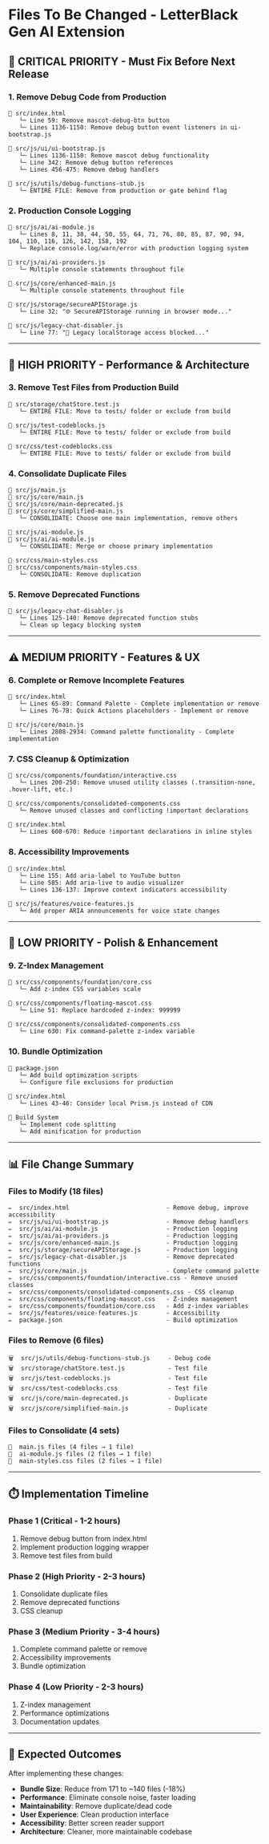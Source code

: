 # Files To Be Changed - LetterBlack Gen AI Extension

## 🚨 **CRITICAL PRIORITY** - Must Fix Before Next Release

### **1. Remove Debug Code from Production**
```
📁 src/index.html
   └─ Line 59: Remove mascot-debug-btn button
   └─ Lines 1136-1150: Remove debug button event listeners in ui-bootstrap.js

📁 src/js/ui/ui-bootstrap.js  
   └─ Lines 1136-1150: Remove mascot debug functionality
   └─ Line 342: Remove debug button references
   └─ Lines 456-475: Remove debug handlers

📁 src/js/utils/debug-functions-stub.js
   └─ ENTIRE FILE: Remove from production or gate behind flag
```

### **2. Production Console Logging**
```
📁 src/js/ai/ai-module.js
   └─ Lines 8, 11, 38, 44, 50, 55, 64, 71, 76, 80, 85, 87, 90, 94, 104, 110, 116, 126, 142, 158, 192
   └─ Replace console.log/warn/error with production logging system

📁 src/js/ai/ai-providers.js
   └─ Multiple console statements throughout file

📁 src/js/core/enhanced-main.js
   └─ Multiple console statements throughout file

📁 src/js/storage/secureAPIStorage.js
   └─ Line 32: "🌐 SecureAPIStorage running in browser mode..."

📁 src/js/legacy-chat-disabler.js
   └─ Line 77: "🚫 Legacy localStorage access blocked..."
```

---

## 🔧 **HIGH PRIORITY** - Performance & Architecture

### **3. Remove Test Files from Production Build**
```
📁 src/storage/chatStore.test.js
   └─ ENTIRE FILE: Move to tests/ folder or exclude from build

📁 src/js/test-codeblocks.js
   └─ ENTIRE FILE: Move to tests/ folder or exclude from build

📁 src/css/test-codeblocks.css
   └─ ENTIRE FILE: Move to tests/ folder or exclude from build
```

### **4. Consolidate Duplicate Files**
```
📁 src/js/main.js
📁 src/js/core/main.js
📁 src/js/core/main-deprecated.js
📁 src/js/core/simplified-main.js
   └─ CONSOLIDATE: Choose one main implementation, remove others

📁 src/js/ai-module.js
📁 src/js/ai/ai-module.js
   └─ CONSOLIDATE: Merge or choose primary implementation

📁 src/css/main-styles.css
📁 src/css/components/main-styles.css
   └─ CONSOLIDATE: Remove duplication
```

### **5. Remove Deprecated Functions**
```
📁 src/js/legacy-chat-disabler.js
   └─ Lines 125-140: Remove deprecated function stubs
   └─ Clean up legacy blocking system
```

---

## ⚠️ **MEDIUM PRIORITY** - Features & UX

### **6. Complete or Remove Incomplete Features**
```
📁 src/index.html
   └─ Lines 65-89: Command Palette - Complete implementation or remove
   └─ Lines 76-78: Quick Actions placeholders - Implement or remove

📁 src/js/core/main.js
   └─ Lines 2808-2934: Command palette functionality - Complete implementation
```

### **7. CSS Cleanup & Optimization**
```
📁 src/css/components/foundation/interactive.css
   └─ Lines 200-250: Remove unused utility classes (.transition-none, .hover-lift, etc.)

📁 src/css/components/consolidated-components.css
   └─ Remove unused classes and conflicting !important declarations

📁 src/index.html
   └─ Lines 600-670: Reduce !important declarations in inline styles
```

### **8. Accessibility Improvements**
```
📁 src/index.html
   └─ Line 155: Add aria-label to YouTube button
   └─ Line 585: Add aria-live to audio visualizer
   └─ Lines 136-137: Improve context indicators accessibility

📁 src/js/features/voice-features.js
   └─ Add proper ARIA announcements for voice state changes
```

---

## 📱 **LOW PRIORITY** - Polish & Enhancement

### **9. Z-Index Management**
```
📁 src/css/components/foundation/core.css
   └─ Add z-index CSS variables scale

📁 src/css/components/floating-mascot.css
   └─ Line 51: Replace hardcoded z-index: 999999

📁 src/css/components/consolidated-components.css
   └─ Line 630: Fix command-palette z-index variable
```

### **10. Bundle Optimization**
```
📁 package.json
   └─ Add build optimization scripts
   └─ Configure file exclusions for production

📁 src/index.html
   └─ Lines 43-46: Consider local Prism.js instead of CDN

📁 Build System
   └─ Implement code splitting
   └─ Add minification for production
```

---

## 📊 **File Change Summary**

### **Files to Modify (18 files)**
```
✏️  src/index.html                           - Remove debug, improve accessibility
✏️  src/js/ui/ui-bootstrap.js                - Remove debug handlers
✏️  src/js/ai/ai-module.js                   - Production logging
✏️  src/js/ai/ai-providers.js                - Production logging  
✏️  src/js/core/enhanced-main.js             - Production logging
✏️  src/js/storage/secureAPIStorage.js       - Production logging
✏️  src/js/legacy-chat-disabler.js           - Remove deprecated functions
✏️  src/js/core/main.js                      - Complete command palette
✏️  src/css/components/foundation/interactive.css - Remove unused classes
✏️  src/css/components/consolidated-components.css - CSS cleanup
✏️  src/css/components/floating-mascot.css   - Z-index management
✏️  src/css/components/foundation/core.css   - Add z-index variables
✏️  src/js/features/voice-features.js        - Accessibility
✏️  package.json                             - Build optimization
```

### **Files to Remove (6 files)**
```
🗑️  src/js/utils/debug-functions-stub.js     - Debug code
🗑️  src/storage/chatStore.test.js            - Test file
🗑️  src/js/test-codeblocks.js                - Test file
🗑️  src/css/test-codeblocks.css              - Test file
🗑️  src/js/core/main-deprecated.js           - Duplicate
🗑️  src/js/core/simplified-main.js           - Duplicate
```

### **Files to Consolidate (4 sets)**
```
🔀  main.js files (4 files → 1 file)
🔀  ai-module.js files (2 files → 1 file)  
🔀  main-styles.css files (2 files → 1 file)
```

---

## ⏱️ **Implementation Timeline**

### **Phase 1 (Critical - 1-2 hours)**
1. Remove debug button from index.html
2. Implement production logging wrapper
3. Remove test files from build

### **Phase 2 (High Priority - 2-3 hours)**  
1. Consolidate duplicate files
2. Remove deprecated functions
3. CSS cleanup

### **Phase 3 (Medium Priority - 3-4 hours)**
1. Complete command palette or remove
2. Accessibility improvements
3. Bundle optimization

### **Phase 4 (Low Priority - 2-3 hours)**
1. Z-index management
2. Performance optimizations
3. Documentation updates

---

## 🎯 **Expected Outcomes**

After implementing these changes:
- **Bundle Size**: Reduce from 171 to ~140 files (-18%)
- **Performance**: Eliminate console noise, faster loading
- **Maintainability**: Remove duplicate/dead code
- **User Experience**: Clean production interface
- **Accessibility**: Better screen reader support
- **Architecture**: Cleaner, more maintainable codebase